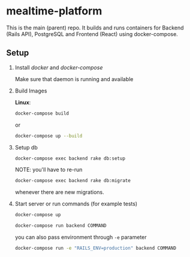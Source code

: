 # mealtime-platform

This is the main (parent) repo. It builds and runs containers for Backend (Rails API), PostgreSQL and Frontend (React) using docker-compose.

## Setup

1. Install *docker* and *docker-compose*

    Make sure that daemon is running and available

2. Build Images

   **Linux**:

   ```sh
   docker-compose build
   ```
   or
   ```sh
   docker-compose up --build
   ```

3. Setup db

    ```sh
    docker-compose exec backend rake db:setup
    ```

    NOTE: you'll have to re-run

    ```sh
    docker-compose exec backend rake db:migrate
    ```

    whenever there are new migrations.

4. Start server or run commands (for example tests)

    ```sh
    docker-compose up
    ```

    ```sh
    docker-compose run backend COMMAND
    ```

    you can also pass environment through `-e` parameter

    ```sh
    docker-compose run -e "RAILS_ENV=production" backend COMMAND
    ```
